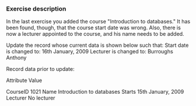 ### Exercise description
In the last exercise you added the course "Introduction to databases." It has been found, though, that the course start date was wrong. Also, there is now a lecturer appointed to the course, and his name needs to be added.

Update the record whose current data is shown below such that:
Start date is changed to: 16th January, 2009
Lecturer is changed to: Burroughs Anthony

Record data prior to update:

Attribute    Value

CourseID       1021
Name           Introduction to databases
Starts         15th January, 2009
Lecturer       No lecturer
 